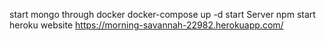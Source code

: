 start mongo through docker
docker-compose up -d
start Server
npm start
heroku website
https://morning-savannah-22982.herokuapp.com/
